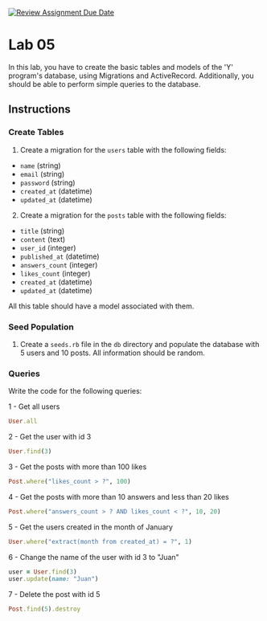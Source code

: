 [![Review Assignment Due Date](https://classroom.github.com/assets/deadline-readme-button-24ddc0f5d75046c5622901739e7c5dd533143b0c8e959d652212380cedb1ea36.svg)](https://classroom.github.com/a/do2w2qzx)
# Lab 05

In this lab, you have to create the basic tables and models of the 'Y' program's database, using Migrations and ActiveRecord. Additionally, you should be able to perform simple queries to the database.

## Instructions

### Create Tables

1. Create a migration for the `users` table with the following fields:

- `name` (string)
- `email` (string)
- `password` (string)
- `created_at` (datetime)
- `updated_at` (datetime)

2. Create a migration for the `posts` table with the following fields:

- `title` (string)
- `content` (text)
- `user_id` (integer)
- `published_at` (datetime)
- `answers_count` (integer)
- `likes_count` (integer)
- `created_at` (datetime)
- `updated_at` (datetime)

All this table should have a model associated with them.

### Seed Population

1. Create a `seeds.rb` file in the `db` directory and populate the database with 5 users and 10 posts. All information should be random.

### Queries

Write the code for the following queries:

1 - Get all users

```ruby
User.all
```

2 - Get the user with id 3

```ruby
User.find(3)
```

3 -  Get the posts with more than 100 likes

```ruby
Post.where("likes_count > ?", 100)
```

4 - Get the posts with more than 10 answers and less than 20 likes

```ruby
Post.where("answers_count > ? AND likes_count < ?", 10, 20)
```

5 - Get the users created in the month of January

```ruby
User.where("extract(month from created_at) = ?", 1)
```

6 - Change the name of the user with id 3 to "Juan"

```ruby
user = User.find(3)
user.update(name: "Juan")
```

7 - Delete the post with id 5

```ruby
Post.find(5).destroy
```